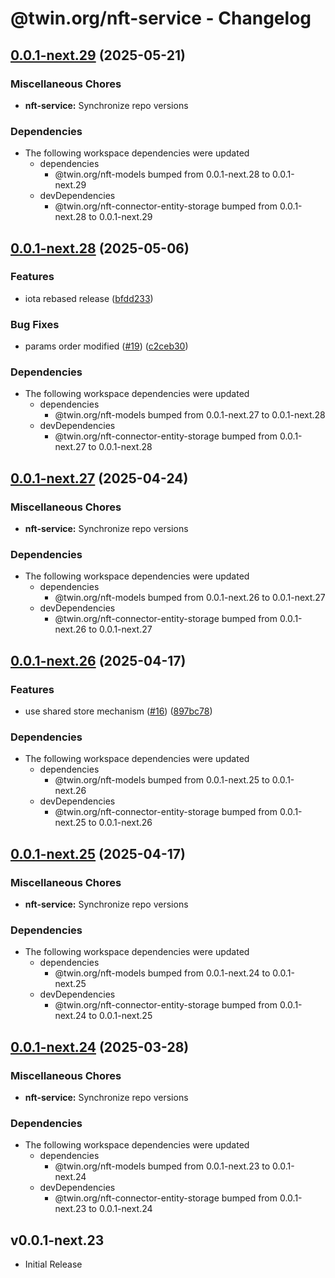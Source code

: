 # @twin.org/nft-service - Changelog

## [0.0.1-next.29](https://github.com/twinfoundation/nft/compare/nft-service-v0.0.1-next.28...nft-service-v0.0.1-next.29) (2025-05-21)


### Miscellaneous Chores

* **nft-service:** Synchronize repo versions


### Dependencies

* The following workspace dependencies were updated
  * dependencies
    * @twin.org/nft-models bumped from 0.0.1-next.28 to 0.0.1-next.29
  * devDependencies
    * @twin.org/nft-connector-entity-storage bumped from 0.0.1-next.28 to 0.0.1-next.29

## [0.0.1-next.28](https://github.com/twinfoundation/nft/compare/nft-service-v0.0.1-next.27...nft-service-v0.0.1-next.28) (2025-05-06)


### Features

* iota rebased release ([bfdd233](https://github.com/twinfoundation/nft/commit/bfdd23330e168962f7ad0a6fcd2c9c9a38a11697))


### Bug Fixes

* params order modified ([#19](https://github.com/twinfoundation/nft/issues/19)) ([c2ceb30](https://github.com/twinfoundation/nft/commit/c2ceb3040c12286d4fac09d51db77465366ba89d))


### Dependencies

* The following workspace dependencies were updated
  * dependencies
    * @twin.org/nft-models bumped from 0.0.1-next.27 to 0.0.1-next.28
  * devDependencies
    * @twin.org/nft-connector-entity-storage bumped from 0.0.1-next.27 to 0.0.1-next.28

## [0.0.1-next.27](https://github.com/twinfoundation/nft/compare/nft-service-v0.0.1-next.26...nft-service-v0.0.1-next.27) (2025-04-24)


### Miscellaneous Chores

* **nft-service:** Synchronize repo versions


### Dependencies

* The following workspace dependencies were updated
  * dependencies
    * @twin.org/nft-models bumped from 0.0.1-next.26 to 0.0.1-next.27
  * devDependencies
    * @twin.org/nft-connector-entity-storage bumped from 0.0.1-next.26 to 0.0.1-next.27

## [0.0.1-next.26](https://github.com/twinfoundation/nft/compare/nft-service-v0.0.1-next.25...nft-service-v0.0.1-next.26) (2025-04-17)


### Features

* use shared store mechanism ([#16](https://github.com/twinfoundation/nft/issues/16)) ([897bc78](https://github.com/twinfoundation/nft/commit/897bc7805248ba1388b2dd03df24c33f1633f344))


### Dependencies

* The following workspace dependencies were updated
  * dependencies
    * @twin.org/nft-models bumped from 0.0.1-next.25 to 0.0.1-next.26
  * devDependencies
    * @twin.org/nft-connector-entity-storage bumped from 0.0.1-next.25 to 0.0.1-next.26

## [0.0.1-next.25](https://github.com/twinfoundation/nft/compare/nft-service-v0.0.1-next.24...nft-service-v0.0.1-next.25) (2025-04-17)


### Miscellaneous Chores

* **nft-service:** Synchronize repo versions


### Dependencies

* The following workspace dependencies were updated
  * dependencies
    * @twin.org/nft-models bumped from 0.0.1-next.24 to 0.0.1-next.25
  * devDependencies
    * @twin.org/nft-connector-entity-storage bumped from 0.0.1-next.24 to 0.0.1-next.25

## [0.0.1-next.24](https://github.com/twinfoundation/nft/compare/nft-service-v0.0.1-next.23...nft-service-v0.0.1-next.24) (2025-03-28)


### Miscellaneous Chores

* **nft-service:** Synchronize repo versions


### Dependencies

* The following workspace dependencies were updated
  * dependencies
    * @twin.org/nft-models bumped from 0.0.1-next.23 to 0.0.1-next.24
  * devDependencies
    * @twin.org/nft-connector-entity-storage bumped from 0.0.1-next.23 to 0.0.1-next.24

## v0.0.1-next.23

- Initial Release
